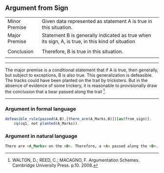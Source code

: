 ## Argument from Sign

<table>
  <tr>
    <td height="40">Minor Premise</td>
    <td height="40">Given data represented as statement A is true in this situation.</td>
  </tr>
  <tr>
    <td height="40">Major Premise</td>
    <td height="40">Statement B is generally indicated as true when its sign, A, is true, in this kind of situation</td>
  </tr>
  <tr>
     <td height="40">Conclusion</td>
     <td height="40">Therefore, B is true in this situation.</td>
  </tr>
</table>

---

The major premise is a conditional statement that if A is true, then generally, but subject to exceptions, B is also true. This generalization is defeasible. The tracks could have been planted on the trail by tricksters. But in the absence of evidence of some trickery, it is reasonable to provisionally draw the conclusion that a bear passed along the trail [^1].

---

### Argument in formal language

```javascript
defeasible_rule(passed(A,B),[there_are(A_Marks,B)])[as(from_sign)].
    cq(cq1, not planted(A_Marks)).
```

### Argument in natural language

```html
There are <A_Marks> on the <B>. Therefore, a <A> passed along the <B>.
```


[^1]: WALTON, D.; REED, C.; MACAGNO, F. Argumentation Schemes. Cambridge University Press. p.10. 2008. 
